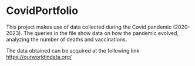 # CovidPortfolio
This project makes use of data collected during the Covid pandemic (2020-2023). The queries in the file show data on how the pandemic evolved, analyzing the number of deaths and vaccinations.

The data obtained can be acquired at the following link https://ourworldindata.org/
